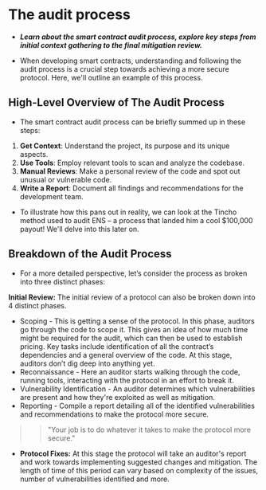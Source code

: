 # The audit process
- ***Learn about the smart contract audit process, explore key steps from initial context gathering to the final mitigation review.***

- When developing smart contracts, understanding and following the audit process is a crucial step towards achieving a more secure protocol. Here, we'll outline an example of this process.

## High-Level Overview of The Audit Process
- The smart contract audit process can be briefly summed up in these steps:

1. **Get Context**: Understand the project, its purpose and its unique aspects.
2. **Use Tools**: Employ relevant tools to scan and analyze the codebase.
3. **Manual Reviews**: Make a personal review of the code and spot out unusual or vulnerable code.
4. **Write a Report**: Document all findings and recommendations for the development team.

- To illustrate how this pans out in reality, we can look at the Tincho method used to audit ENS – a process that landed him a cool $100,000 payout! We'll delve into this later on.

## Breakdown of the Audit Process
- For a more detailed perspective, let’s consider the process as broken into three distinct phases:

**Initial Review:** The initial review of a protocol can also be broken down into 4 distinct phases.

* Scoping - This is getting a sense of the protocol. In this phase, auditors go through the code to scope it. This gives an idea of how much time might be required for the audit, which can then be used to establish pricing. Key tasks include identification of all the contract’s dependencies and a general overview of the code. At this stage, auditors don’t dig deep into anything yet.
* Reconnaissance - Here an auditor starts walking through the code, running tools, interacting with the protocol in an effort to break it.
* Vulnerability Identification - An auditor determines which vulnerabilities are present and how they're exploited as well as mitigation.
* Reporting - Compile a report detailing all of the identified vulnerabilities and recommendations to make the protocol more secure.

>> "Your job is to do whatever it takes to make the protocol more secure."

- **Protocol Fixes:** At this stage the protocol will take an auditor's report and work towards implementing suggested changes and mitigation. The length of time of this period can vary based on complexity of the issues, number of vulnerabilities identified and more.

